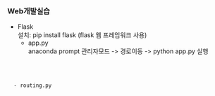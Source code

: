 ### Web개발실습  
   - Flask  
   설치: pip install flask (flask 웹 프레임워크 사용)  
      - app.py  
   anaconda prompt 관리자모드 -> 경로이동 -> python app.py 실행  
   <br>
   <br>
   
      - routing.py  
      
  
  
